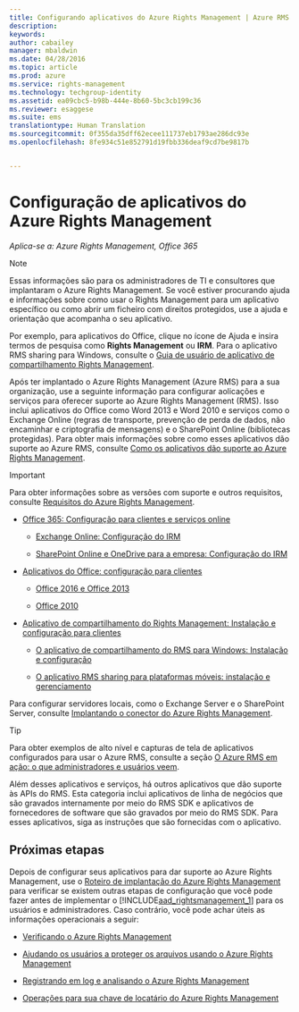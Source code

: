 ```yaml
---
title: Configurando aplicativos do Azure Rights Management | Azure RMS
description: 
keywords: 
author: cabailey
manager: mbaldwin
ms.date: 04/28/2016
ms.topic: article
ms.prod: azure
ms.service: rights-management
ms.technology: techgroup-identity
ms.assetid: ea09cbc5-b98b-444e-8b60-5bc3cb199c36
ms.reviewer: esaggese
ms.suite: ems
translationtype: Human Translation
ms.sourcegitcommit: 0f355da35dff62ecee111737eb1793ae286dc93e
ms.openlocfilehash: 8fe934c51e852791d19fbb336deaf9cd7be9817b


---
```


# Configuração de aplicativos do Azure Rights Management

*Aplica-se a: Azure Rights Management, Office 365*

> [!NOTE]
> Essas informações são para os administradores de TI e consultores que implantaram o Azure Rights Management. Se você estiver procurando ajuda e informações sobre como usar o Rights Management para um aplicativo específico ou como abrir um ficheiro com direitos protegidos, use a ajuda e orientação que acompanha o seu aplicativo.
>
> Por exemplo, para aplicativos do Office, clique no ícone de Ajuda e insira termos de pesquisa como **Rights Management** ou **IRM**. Para o aplicativo RMS sharing para Windows, consulte o [Guia de usuário de aplicativo de compartilhamento Rights Management](../rms-client/sharing-app-user-guide.md).

Após ter implantado o Azure Rights Management (Azure RMS) para a sua organização, use a seguinte informação para configurar aolicações e serviços para oferecer suporte ao Azure Rights Management (RMS). Isso inclui aplicativos do Office como Word 2013 e Word 2010 e serviços como o Exchange Online (regras de transporte, prevenção de perda de dados, não encaminhar e criptografia de mensagens) e o SharePoint Online (bibliotecas protegidas). Para obter mais informações sobre como esses aplicativos dão suporte ao Azure RMS, consulte [Como os aplicativos dão suporte ao Azure Rights Management](../understand-explore/applications-support.md).

> [!IMPORTANT]
> Para obter informações sobre as versões com suporte e outros requisitos, consulte [Requisitos do Azure Rights Management](../get-started/requirements-azure-rms.md).

-   [Office 365: Configuração para clientes e serviços online](configure-office365.md)

    -   [Exchange Online: Configuração do IRM](configure-office365.md#exchange-online-irm-configuration)

    -   [SharePoint Online e OneDrive para a empresa: Configuração do IRM](configure-office365.md#sharepoint-online-and-onedrive-for-business-irm-configuration)

- [Aplicativos do Office: configuração para clientes](configure-office-apps.md)

    -   [Office 2016 e Office 2013](configure-office-apps.md#office-2016-and-office-2013)

    -   [Office 2010](configure-office-apps.md#office-2010)

-   [Aplicativo de compartilhamento do Rights Management: Instalação e configuração para clientes](configure-sharing-app.md)

    -   [O aplicativo de compartilhamento do RMS para Windows: Instalação e configuração](configure-sharing-app.md#the-rms-sharing-application-for-windows-installation-and-configuration)

    -   [O aplicativo RMS sharing para plataformas móveis: instalação e gerenciamento](configure-sharing-app.md#the-rms-sharing-application-for-mobile-platforms-installation-and-management)


Para configurar servidores locais, como o Exchange Server e o SharePoint Server, consulte [Implantando o conector do Azure Rights Management](deploy-rms-connector.md).

> [!TIP]
> Para obter exemplos de alto nível e capturas de tela de aplicativos configurados para usar o Azure RMS, consulte a seção [O Azure RMS em ação: o que administradores e usuários veem](../understand-explore/what-admins-users-see.md).


Além desses aplicativos e serviços, há outros aplicativos que dão suporte às APIs do RMS. Esta categoria inclui aplicativos de linha de negócios que são gravados internamente por meio do RMS SDK e aplicativos de fornecedores de software que são gravados por meio do RMS SDK. Para esses aplicativos, siga as instruções que são fornecidas com o aplicativo.

## Próximas etapas
Depois de configurar seus aplicativos para dar suporte ao Azure Rights Management, use o [Roteiro de implantação do Azure Rights Management](../plan-design/deployment-roadmap.md) para verificar se existem outras etapas de configuração que você pode fazer antes de implementar o [!INCLUDE[aad_rightsmanagement_1](../includes/aad_rightsmanagement_1_md.md)] para os usuários e administradores. Caso contrário, você pode achar úteis as informações operacionais a seguir:

- [Verificando o Azure Rights Management](verify.md)

- [Ajudando os usuários a proteger os arquivos usando o Azure Rights Management](help-users.md)

- [Registrando em log e analisando o Azure Rights Management](log-analyze-usage.md)

- [Operações para sua chave de locatário do Azure Rights Management](operations-tenant-key.md)





<!--HONumber=Jun16_HO4-->


